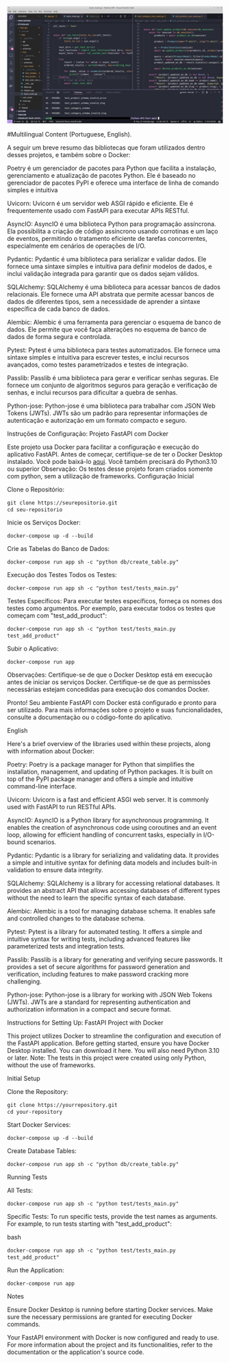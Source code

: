 ![tests](img/fastapi.png)


#Multilingual Content (Portuguese, English).

A seguir um breve resumo das bibliotecas que foram utilizados dentro desses projetos, e também sobre o Docker:

Poetry é um gerenciador de pacotes para Python que facilita a instalação, gerenciamento e atualização de pacotes Python. Ele é baseado no gerenciador de pacotes PyPI e oferece uma interface de linha de comando simples e intuitiva

Uvicorn: Uvicorn é um servidor web ASGI rápido e eficiente. Ele é frequentemente usado com FastAPI para executar APIs RESTful.

AsyncIO: AsyncIO é uma biblioteca Python para programação assíncrona. Ela possibilita a criação de código assíncrono usando corrotinas e um laço de eventos, permitindo o tratamento eficiente de tarefas concorrentes, especialmente em cenários de operações de I/O.

Pydantic: Pydantic é uma biblioteca para serializar e validar dados. Ele fornece uma sintaxe simples e intuitiva para definir modelos de dados, e inclui validação integrada para garantir que os dados sejam válidos.

SQLAlchemy: SQLAlchemy é uma biblioteca para acessar bancos de dados relacionais. Ele fornece uma API abstrata que permite acessar bancos de dados de diferentes tipos, sem a necessidade de aprender a sintaxe específica de cada banco de dados.

Alembic: Alembic é uma ferramenta para gerenciar o esquema de banco de dados. Ele permite que você faça alterações no esquema de banco de dados de forma segura e controlada.

Pytest: Pytest é uma biblioteca para testes automatizados. Ele fornece uma sintaxe simples e intuitiva para escrever testes, e inclui recursos avançados, como testes parametrizados e testes de integração.

Passlib: Passlib é uma biblioteca para gerar e verificar senhas seguras. Ele fornece um conjunto de algoritmos seguros para geração e verificação de senhas, e inclui recursos para dificultar a quebra de senhas.

Python-jose: Python-jose é uma biblioteca para trabalhar com JSON Web Tokens (JWTs). JWTs são um padrão para representar informações de autenticação e autorização em um formato compacto e seguro.


Instruções de Configuração: Projeto FastAPI com Docker

Este projeto usa Docker para facilitar a configuração e execução do aplicativo FastAPI. Antes de começar, certifique-se de ter o Docker Desktop instalado. Você pode baixá-lo [aqui](https://www.docker.com/products/docker-desktop/).
Você também precisará do Python3.10 ou superior
Observação: Os testes desse projeto foram criados somente com python, sem a utilização de frameworks.
Configuração Inicial

Clone o Repositório:

    git clone https://seurepositorio.git
    cd seu-repositorio

Inicie os Serviços Docker:

    docker-compose up -d --build


Crie as Tabelas do Banco de Dados:

    docker-compose run app sh -c "python db/create_table.py"

Execução dos Testes
    Todos os Testes:
    
    docker-compose run app sh -c "python test/tests_main.py"

Testes Específicos:
Para executar testes específicos, forneça os nomes dos testes como argumentos. Por exemplo, para executar todos os testes que começam com "test_add_product":

    docker-compose run app sh -c "python test/tests_main.py test_add_product"

Subir o Aplicativo:

    docker-compose run app

Observações:
    Certifique-se de que o Docker Desktop está em execução antes de iniciar os serviços Docker.
    Certifique-se de que as permissões necessárias estejam concedidas para execução dos comandos Docker.

Pronto! Seu ambiente FastAPI com Docker está configurado e pronto para ser utilizado. Para mais informações sobre o projeto e suas funcionalidades, consulte a documentação ou o código-fonte do aplicativo.




English


Here's a brief overview of the libraries used within these projects, along with information about Docker:

Poetry: Poetry is a package manager for Python that simplifies the installation, management, and updating of Python packages. It is built on top of the PyPI package manager and offers a simple and intuitive command-line interface.

Uvicorn: Uvicorn is a fast and efficient ASGI web server. It is commonly used with FastAPI to run RESTful APIs.

AsyncIO: AsyncIO is a Python library for asynchronous programming. It enables the creation of asynchronous code using coroutines and an event loop, allowing for efficient handling of concurrent tasks, especially in I/O-bound scenarios.

Pydantic: Pydantic is a library for serializing and validating data. It provides a simple and intuitive syntax for defining data models and includes built-in validation to ensure data integrity.

SQLAlchemy: SQLAlchemy is a library for accessing relational databases. It provides an abstract API that allows accessing databases of different types without the need to learn the specific syntax of each database.

Alembic: Alembic is a tool for managing database schema. It enables safe and controlled changes to the database schema.

Pytest: Pytest is a library for automated testing. It offers a simple and intuitive syntax for writing tests, including advanced features like parameterized tests and integration tests.

Passlib: Passlib is a library for generating and verifying secure passwords. It provides a set of secure algorithms for password generation and verification, including features to make password cracking more challenging.

Python-jose: Python-jose is a library for working with JSON Web Tokens (JWTs). JWTs are a standard for representing authentication and authorization information in a compact and secure format.


Instructions for Setting Up: FastAPI Project with Docker

This project utilizes Docker to streamline the configuration and execution of the FastAPI application. Before getting started, ensure you have Docker Desktop installed. You can download it here.
You will also need Python 3.10 or later.
Note: The tests in this project were created using only Python, without the use of frameworks.

Initial Setup

  Clone the Repository:

    git clone https://yourrepository.git
    cd your-repository

Start Docker Services:

    docker-compose up -d --build

Create Database Tables:

    docker-compose run app sh -c "python db/create_table.py"

Running Tests

  All Tests:

    docker-compose run app sh -c "python test/tests_main.py"

Specific Tests:
To run specific tests, provide the test names as arguments. For example, to run tests starting with "test_add_product":

bash

    docker-compose run app sh -c "python test/tests_main.py test_add_product"

Run the Application:

    docker-compose run app

Notes

  Ensure Docker Desktop is running before starting Docker services.
  Make sure the necessary permissions are granted for executing Docker commands.

Your FastAPI environment with Docker is now configured and ready to use. For more information about the project and its functionalities, refer to the documentation or the application's source code.
